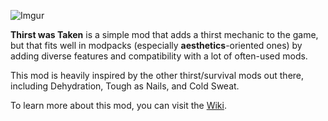 ![Imgur](https://i.imgur.com/4IBZaA4.png)

**Thirst was Taken** is a simple mod that adds a thirst mechanic to the game, but that fits well in modpacks (especially **aesthetics**-oriented ones) by adding diverse features and compatibility with a lot of often-used mods.

This mod is heavily inspired by the other thirst/survival mods out there, including Dehydration, Tough as Nails, and Cold Sweat.

To learn more about this mod, you can visit the [Wiki](https://github.com/ghen-git/Thirst-Mod/wiki).
